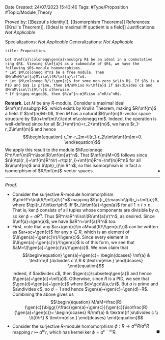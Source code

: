 <div class="topSpace"></div>

Date Created: 24/07/2023 15:43:40
Tags: #Type/Proposition #Topic/Module_Theory

Proved by: [[Bezout's Identity]], [[Isomorphism Theorems]]
References: [[Krull's Theorem]], [[Ideal is maximal iff quotient is a field]]
Justifications: <i>Not Applicable</i>

Specializations: <i>Not Applicable</i>
Generalizations: <i>Not Applicable</i>

``` ad-Proposition
title: Proposition.

Let $\mf{a}\coloneqq\gen{a}\nsubgrp R$ be an ideal in a commutative ring $R$. Viewing $\mf{a}$ as a submodule of $R$, we have the following $R$-module homomorphisms.
* Let $M\coloneqq R^n$ be a free module. Then $M/aM=M/\mf{a}M\iso\l(R/\mf{a}\r)^n$.
* Let $M\coloneqq R/\!\gen{c}$ for some non-zero $c\in R$. If $R$ is a PID and $a$ is prime, then $M/aM\iso R/\mf{a}$ if $a\divides c$ and $M/aM\iso\l\{0\r\}$ otherwise.
* If $n\geq m\geq0$, then $R/a^{n-m}R\iso a^mR/a^nR$.

```

<b>Remark.</b> Let $M$ be any $R$-module. Consider a maximal ideal $\mf{m}\nsubgrp R$, which exists by Krull’s Theorem, making $R/\mf{m}$ a field. If $\mf{m}M=0$, then $M$ has a natural $R/\mf{m}$-vector space structure by $\l(r+\mf{m}\r)\cdot m\coloneqq rm$. Indeed, the operation is well-defined since for all $r_1+\mf{m}=r_2+\mf{m}$, we have $r_1-r_2\in\mf{m}$ and hence
$$\begin{equation}
    r_1m-r_2m=\l(r_1-r_2\r)m\in\mf{m}m=0.
\end{equation}$$
We apply this result to the module $M\coloneqq R^n/\mf{m}R^n\iso\l(R/\mf{m}\r)^n$. That $\mf{m}M=0$ follows since $r\l(\tpl{r_i}+\mf{m}R^n\r)=r\tpl{r_i}+\mf{m}R^n=\mf{m}R^n$ for all $r\in\mf{m}$ and $\tpl{r_i}\in R^n$, so this isomorphism is in fact a isomorphism of $R/\mf{m}$-vector spaces.<span style="float:right;">$\blacklozenge$</span>

---

<i>Proof.</i> 
* Consider the surjective $R$-module homomorphism $\phi:R^n\to\l(R/\mf{a}\r)^n$ mapping $\tpl{r_i}\mapsto\tpl{r_i+\mf{a}}$, where $\tpl{r_i}\in\ker\phi$ iff $r_i\in\mf{a}=\gen{a}$ for all $1\leq i\leq n$. That is, $\ker\phi$ consists of all tuples whose components are divisible by $a$, so $\ker\phi=aR^n$. Thus $R^n/aR^n\iso\l(R/\mf{a}\r)^n$, as desired. Since $\mf{a}=\gen{a}$, we have $aR^n=\mf{a}R^n$ too.
* First, note that any $ar+\gen{c}\in aM=a\l(R/\!\gen{c}\r)$ can be written as $ar+sc+\gen{c}$ for any $s\in R$, which is an element of $\l(\gen{a}+\gen{c}\r)/\!\gen{c}$. Since every element in $\l(\gen{a}+\gen{c}\r)/\!\gen{c}$ is of this form, we see that $aM=\l(\gen{a}+\gen{c}\r)/\!\gen{c}$. We now claim that
$$\begin{equation}
    \gen{a}+\gen{c}=
    \begin{dcases}
        \mf{a} & \textrm{if }a\divides c \\
        R & \textrm{else.}
    \end{dcases}
\end{equation}$$
Indeed, if $a\divides c$, then $\gen{c}\subseteq\gen{a}$ and hence $\gen{a}+\gen{c}=\mf{a}$. Otherwise, since $R$ is a PID, we see that $\gen{d}=\gen{a}+\gen{c}$ where $d=\gcd\l(a,c\r)$. But $a$ is prime and $a\ndivides c$, so $d=1$ and hence $\gen{a}+\gen{c}=\gen{d}=R$. Combining the above gives us
$$\begin{equation}
    M/aM=\frac{R}{\gen{c}}\bigg{/}\frac{\gen{a}+\gen{c}}{\gen{c}}\iso\frac{R}{\gen{a}+\gen{c}}=
    \begin{dcases}
        R/\mf{a} & \textrm{if }a\divides c \\
        \l\{0\r\} & \textrm{else.}
    \end{dcases}
\end{equation}$$
* Consider the surjective $R$-module homomorphism $\phi:R\to a^mR/a^nR$ mapping $r\mapsto a^mr$, which has kernel $\ker\phi=a^{n-m}R$.<span style="float:right;">$\blacksquare$</span>
